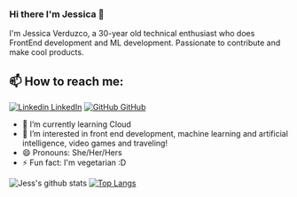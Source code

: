 
### Hi there I'm Jessica 👋
I'm Jessica Verduzco, a 30-year old technical enthusiast who does FrontEnd development and ML development. Passionate to contribute and make cool products.<br>
## 📫 How to reach me: 
[![Linkedin](https://i.stack.imgur.com/gVE0j.png) LinkedIn](https://www.linkedin.com/in/jessica-verduzco-ruiz/) [![GitHub](https://i.stack.imgur.com/tskMh.png) GitHub](https://github.com/jessk77) 


<!--- 🔭 I’m currently working on [Facemask Detector](https://github.com/AkhilGKrishnan/Face-Mask-Detector)-->
- 🌱 I’m currently learning Cloud
- 👀 I’m interested in front end development, machine learning and artificial intelligence, video games and traveling!
- 😄 Pronouns: She/Her/Hers
- ⚡ Fun fact: I'm vegetarian :D


![Jess's github stats](https://github-readme-stats.vercel.app/api?username=jessk77&show_icons=true&theme=tokyonight)
[![Top Langs](https://github-readme-stats.vercel.app/api/top-langs/?username=jessk77&layout=compact&theme=tokyonight)](https://github.com/jessk77/github-readme-stats)

